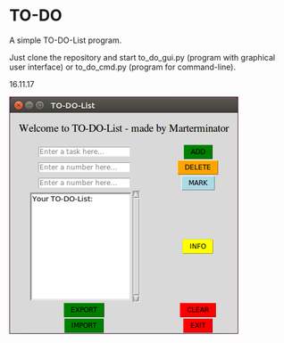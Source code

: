 # TO-DO
A simple TO-DO-List program.

Just clone the repository and start to_do_gui.py (program with graphical user interface) or to_do_cmd.py (program for command-line).


16.11.17

![alt tag](https://github.com/Marterminator/TO-DO/blob/master/img/screen_16_11_17.png)
